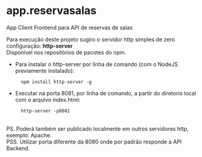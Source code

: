 # app.reservasalas

App Client Frontend para API de reservas de salas 

Para execução deste projeto sugiro o servidor http simples de zero configuração: <b>http-server</b>
<br>
Disponível nos repositórios de pacotes do npm.

* Para instalar o http-server por linha de comando (com o NodeJS previamente instalado):

        npm install http-server -g

* Executar na porta 8081, por linha de comando, a partir do diretorio local com o arquivo index.html:
 
        http-server -p8081

<br>PS. Poderá também ser publicado localmente em outros servidores http, exemplo: Apache.
<br>PSS. Utilizar porta diferente da 8080 onde por padrão responde a API Backend.
